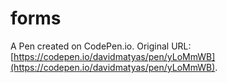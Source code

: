 # forms

A Pen created on CodePen.io. Original URL: [https://codepen.io/davidmatyas/pen/yLoMmWB](https://codepen.io/davidmatyas/pen/yLoMmWB).


